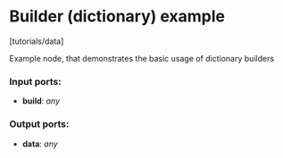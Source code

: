 # Builder (dictionary) example

[tutorials/data]

Example node, that demonstrates the basic usage of dictionary builders

### Input ports:

* __build__: _any_



### Output ports:

* __data__: _any_




